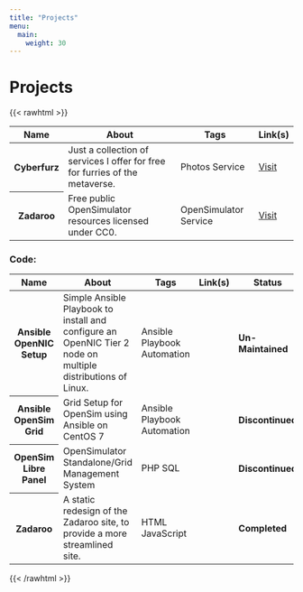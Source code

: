 ```yaml
---
title: "Projects"
menu: 
  main:
    weight: 30
---
```

# Projects

{{< rawhtml >}}
        <div class="container">
            <div class="row">
                <table class="table table-hover">
                    <thead>
                    <tr>
                        <th scope="col">Name</th>
                        <th scope="col">About</th>
                        <th scope="col">Tags</th>
                        <th scope="col">Link(s)</th>
                    </tr>
                    </thead>
                    <tbody>
                    <tr>
                        <th scope="row">Cyberfurz</th>
                        <td>Just a collection of services I offer for free for furries of the metaverse.</td>
                        <td><span class="badge badge-info">Photos</span> <span class="badge badge-info">Service</span></td>
                        <td>
                            <a href="https://cyberfurz.com" target="_blank" class="btn btn-secondary">Visit</a> 
                        </td>
                    </tr>
                    <tr>
                        <th scope="row">Zadaroo</th>
                        <td>Free public OpenSimulator resources licensed under CC0.</td>
                        <td><span class="badge badge-info">OpenSimulator</span> <span class="badge badge-info">Service</span></td>
                        <td>
                            <a href="https://zadaroo.com" target="_blank" class="btn btn-secondary">Visit</a> 
                        </td>
                    </tr>
                    </tbody>
                </table>
            </div>
        </div>
        <h3>Code:</h3>
        <div class="container">
            <div class="row">
                <table class="table table-hover">
                    <thead>
                    <tr>
                        <th scope="col">Name</th>
                        <th scope="col">About</th>
                        <th scope="col">Tags</th>
                        <th scope="col">Link(s)</th>
                        <th scope="col">Status</th>
                    </tr>
                    </thead>
                    <tbody>
                    <tr>
                        <th scope="row">Ansible OpenNIC Setup</th>
                        <td>Simple Ansible Playbook to install and configure an OpenNIC Tier 2 node on multiple distributions of Linux.</td>
                        <td><span class="badge badge-info">Ansible Playbook</span> <span class="badge badge-info">Automation</span></td>
                        <td>
                            <a href="https://github.com/hack13/ansible-opennic-setup" target="_blank" class="btn btn-secondary"><i class="fab fa-github"></i></a> 
                        </td>
                        <td><h4><span class="badge badge-warning">Un-Maintained</span></h4></td>
                    </tr>
                    <tr>
                        <th scope="row">Ansible OpenSim Grid</th>
                        <td>Grid Setup for OpenSim using Ansible on CentOS 7</td>
                        <td><span class="badge badge-info">Ansible Playbook</span> <span class="badge badge-info">Automation</span></td>
                        <td>
                            <a href="https://github.com/hack13/ansible-opensim-grid" target="_blank" class="btn btn-secondary"><i class="fab fa-github"></i></a> 
                        </td>
                        <td><h4><span class="badge badge-warning">Discontinued</span></h4></td>
                    </tr>
                    <tr>
                        <th scope="row">OpenSim Libre Panel</th>
                        <td>OpenSimulator Standalone/Grid Management System</td>
                        <td><span class="badge badge-info">PHP</span> <span class="badge badge-info">SQL</span></td>
                        <td>
                            <a href="https://github.com/hack13/opensim-libre-panel" target="_blank" class="btn btn-secondary"><i class="fab fa-github"></i></a> 
                        </td>
                        <td><h4><span class="badge badge-danger">Discontinued</span></h4></td>
                    </tr>
                    <tr>
                        <th scope="row">Zadaroo</th>
                        <td>A static redesign of the Zadaroo site, to provide a more streamlined site.</td>
                        <td><span class="badge badge-info">HTML</span> <span class="badge badge-info">JavaScript</span></td>
                        <td>
                            <a href="https://github.com/hack13/Zadaroo" target="_blank" class="btn btn-secondary"><i class="fab fa-github"></i></a> 
                        </td>
                        <td><h4><span class="badge badge-info">Completed</span></h4></td>
                    </tr>
                    </tbody>
                </table>
            </div>
        </div>
        </div>
{{< /rawhtml >}}